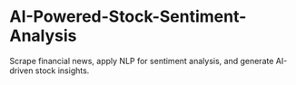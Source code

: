 # AI-Powered-Stock-Sentiment-Analysis
Scrape financial news, apply NLP for sentiment analysis, and generate AI-driven stock insights.
